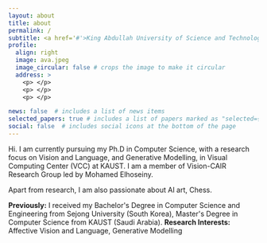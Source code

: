 ```yaml
---
layout: about
title: about
permalink: /
subtitle: <a href='#'>King Abdullah University of Science and Technology (KAUST)</a>
profile:
  align: right
  image: ava.jpeg
  image_circular: false # crops the image to make it circular
  address: >
    <p> </p>
    <p> </p>
    <p> </p>

news: false  # includes a list of news items
selected_papers: true # includes a list of papers marked as "selected={true}"
social: false  # includes social icons at the bottom of the page
---
```



Hi. I am currently pursuing my Ph.D in Computer Science, with a research focus on Vision and Language, and Generative Modelling, in Visual Computing Center (VCC) at KAUST. I am a member of Vision-CAIR Research Group led by Mohamed Elhoseiny.

Apart from research, I am also passionate about AI art, Chess.

<b>Previously:</b> I received my Bachelor's Degree in Computer Science and Engineering from Sejong University (South Korea), Master's Degree in Computer Science from KAUST (Saudi Arabia).
<b>Research Interests:</b> Affective Vision and Language, Generative Modelling